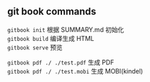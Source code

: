 ## git book commands

`gitbook init`  根据 SUMMARY.md 初始化  
`gitbook build` 编译生成 HTML  
`gitbook serve` 预览

`gitbook pdf ./ ./test.pdf` 生成 PDF  
`gitbook pdf ./ ./test.mobi` 生成 MOBI(kindel) 